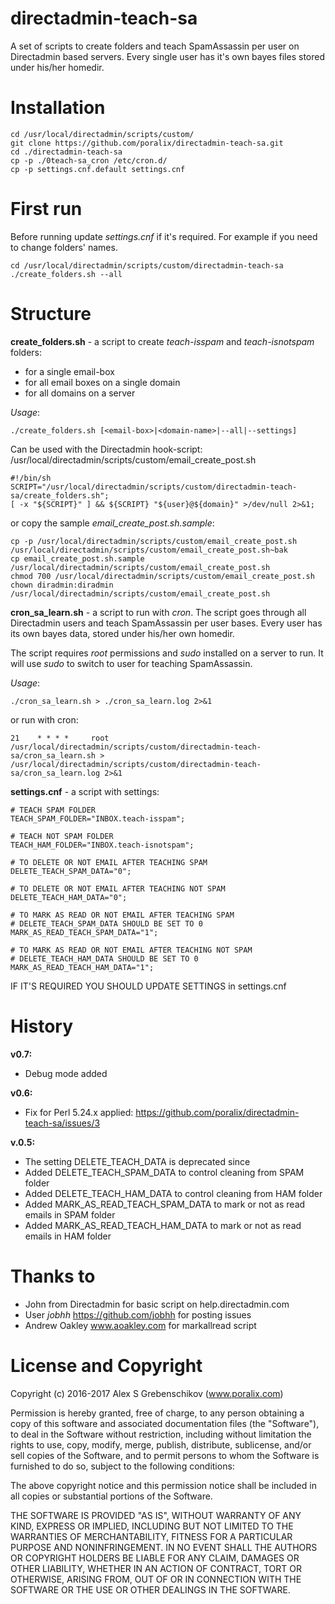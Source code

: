 # directadmin-teach-sa
A set of scripts to create folders and teach SpamAssassin per user on Directadmin based servers. 
Every single user has it's own bayes files stored under his/her homedir.

# Installation

```
cd /usr/local/directadmin/scripts/custom/
git clone https://github.com/poralix/directadmin-teach-sa.git
cd ./directadmin-teach-sa
cp -p ./0teach-sa_cron /etc/cron.d/
cp -p settings.cnf.default settings.cnf
```

# First run

Before running update *settings.cnf* if it's required. For example if you need to change folders' names.

```
cd /usr/local/directadmin/scripts/custom/directadmin-teach-sa
./create_folders.sh --all
```

# Structure

**create_folders.sh** - a script to create *teach-isspam* and *teach-isnotspam* folders:

- for a single email-box
- for all email boxes on a single domain
- for all domains on a server

*Usage*:

```
./create_folders.sh [<email-box>|<domain-name>|--all|--settings]
```

Can be used with the Directadmin hook-script: /usr/local/directadmin/scripts/custom/email_create_post.sh

```
#!/bin/sh
SCRIPT="/usr/local/directadmin/scripts/custom/directadmin-teach-sa/create_folders.sh";
[ -x "${SCRIPT}" ] && ${SCRIPT} "${user}@${domain}" >/dev/null 2>&1;
```

or copy the sample *email_create_post.sh.sample*:

```
cp -p /usr/local/directadmin/scripts/custom/email_create_post.sh /usr/local/directadmin/scripts/custom/email_create_post.sh~bak
cp email_create_post.sh.sample /usr/local/directadmin/scripts/custom/email_create_post.sh
chmod 700 /usr/local/directadmin/scripts/custom/email_create_post.sh
chown diradmin:diradmin /usr/local/directadmin/scripts/custom/email_create_post.sh
```

**cron_sa_learn.sh** - a script to run with *cron*. The script goes through all Directadmin users and 
teach SpamAssassin per user bases. Every user has its own bayes data, stored under his/her own homedir.

The script requires *root* permissions and *sudo* installed on a server to run. It will use *sudo* to 
switch to user for teaching SpamAssassin.

*Usage*:

```
./cron_sa_learn.sh > ./cron_sa_learn.log 2>&1
```

or run with cron:

```
21    * * * *     root /usr/local/directadmin/scripts/custom/directadmin-teach-sa/cron_sa_learn.sh > /usr/local/directadmin/scripts/custom/directadmin-teach-sa/cron_sa_learn.log 2>&1
```


**settings.cnf** - a script with settings:

```
# TEACH SPAM FOLDER
TEACH_SPAM_FOLDER="INBOX.teach-isspam";

# TEACH NOT SPAM FOLDER
TEACH_HAM_FOLDER="INBOX.teach-isnotspam";

# TO DELETE OR NOT EMAIL AFTER TEACHING SPAM
DELETE_TEACH_SPAM_DATA="0";

# TO DELETE OR NOT EMAIL AFTER TEACHING NOT SPAM
DELETE_TEACH_HAM_DATA="0";

# TO MARK AS READ OR NOT EMAIL AFTER TEACHING SPAM
# DELETE_TEACH_SPAM_DATA SHOULD BE SET TO 0
MARK_AS_READ_TEACH_SPAM_DATA="1";

# TO MARK AS READ OR NOT EMAIL AFTER TEACHING NOT SPAM
# DELETE_TEACH_HAM_DATA SHOULD BE SET TO 0
MARK_AS_READ_TEACH_HAM_DATA="1";
```

IF IT'S REQUIRED YOU SHOULD UPDATE SETTINGS in settings.cnf

# History

**v0.7:**

- Debug mode added

**v0.6:**

- Fix for Perl 5.24.x applied: https://github.com/poralix/directadmin-teach-sa/issues/3

**v.0.5:**

- The setting DELETE_TEACH_DATA is deprecated since
- Added DELETE_TEACH_SPAM_DATA to control cleaning from SPAM folder
- Added DELETE_TEACH_HAM_DATA to control cleaning from HAM folder
- Added MARK_AS_READ_TEACH_SPAM_DATA to mark or not as read emails in SPAM folder
- Added MARK_AS_READ_TEACH_HAM_DATA to mark or not as read emails in HAM folder

# Thanks to

- John from Directadmin for basic script on help.directadmin.com
- User _jobhh_ https://github.com/jobhh for posting issues
- Andrew Oakley www.aoakley.com for markallread script

# License and Copyright

Copyright (c) 2016-2017 Alex S Grebenschikov (www.poralix.com)

Permission is hereby granted, free of charge, to any person obtaining a copy
of this software and associated documentation files (the "Software"), to deal
in the Software without restriction, including without limitation the rights
to use, copy, modify, merge, publish, distribute, sublicense, and/or sell
copies of the Software, and to permit persons to whom the Software is
furnished to do so, subject to the following conditions:

The above copyright notice and this permission notice shall be included in all
copies or substantial portions of the Software.

THE SOFTWARE IS PROVIDED "AS IS", WITHOUT WARRANTY OF ANY KIND, EXPRESS OR
IMPLIED, INCLUDING BUT NOT LIMITED TO THE WARRANTIES OF MERCHANTABILITY,
FITNESS FOR A PARTICULAR PURPOSE AND NONINFRINGEMENT. IN NO EVENT SHALL THE
AUTHORS OR COPYRIGHT HOLDERS BE LIABLE FOR ANY CLAIM, DAMAGES OR OTHER
LIABILITY, WHETHER IN AN ACTION OF CONTRACT, TORT OR OTHERWISE, ARISING FROM,
OUT OF OR IN CONNECTION WITH THE SOFTWARE OR THE USE OR OTHER DEALINGS IN THE
SOFTWARE.
